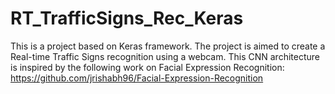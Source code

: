 # RT_TrafficSigns_Rec_Keras

This is a project based on Keras framework. The project is aimed to create a Real-time Traffic Signs recognition using a webcam.
This CNN architecture is inspired by the following work on Facial Expression Recognition: https://github.com/jrishabh96/Facial-Expression-Recognition
